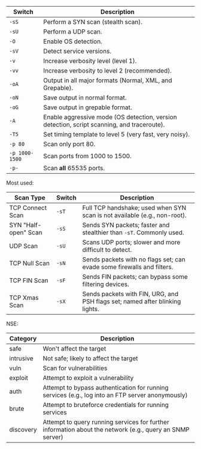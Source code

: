
| Switch         | Description                                                                                |
| -------------- | ------------------------------------------------------------------------------------------ |
| `-sS`          | Perform a SYN scan (stealth scan).                                                         |
| `-sU`          | Perform a UDP scan.                                                                        |
| `-O`           | Enable OS detection.                                                                       |
| `-sV`          | Detect service versions.                                                                   |
| `-v`           | Increase verbosity level (level 1).                                                        |
| `-vv`          | Increase verbosity to level 2 (recommended).                                               |
| `-oA`          | Output in all major formats (Normal, XML, and Grepable).                                   |
| `-oN`          | Save output in normal format.                                                              |
| `-oG`          | Save output in grepable format.                                                            |
| `-A`           | Enable aggressive mode (OS detection, version detection, script scanning, and traceroute). |
| `-T5`          | Set timing template to level 5 (very fast, very noisy).                                    |
| `-p 80`        | Scan only port 80.                                                                         |
| `-p 1000-1500` | Scan ports from 1000 to 1500.                                                              |
| `-p-`          | Scan **all** 65535 ports.                                                                  |
Most used:

| Scan Type             | Switch | Description                                                                 |
|------------------------|--------|-----------------------------------------------------------------------------|
| TCP Connect Scan       | `-sT`  | Full TCP handshake; used when SYN scan is not available (e.g., non-root).  |
| SYN "Half-open" Scan   | `-sS`  | Sends SYN packets; faster and stealthier than `-sT`. Commonly used.        |
| UDP Scan               | `-sU`  | Scans UDP ports; slower and more difficult to detect.                      |
| TCP Null Scan          | `-sN`  | Sends packets with no flags set; can evade some firewalls and filters.     |
| TCP FIN Scan           | `-sF`  | Sends FIN packets; can bypass some filtering devices.                      |
| TCP Xmas Scan          | `-sX`  | Sends packets with FIN, URG, and PSH flags set; named after blinking lights. |
NSE:

| Category   | Description                                                                                                  |
|------------|--------------------------------------------------------------------------------------------------------------|
| safe       | Won't affect the target                                                                                      |
| intrusive  | Not safe; likely to affect the target                                                                         |
| vuln       | Scan for vulnerabilities                                                                                      |
| exploit    | Attempt to exploit a vulnerability                                                                            |
| auth       | Attempt to bypass authentication for running services (e.g., log into an FTP server anonymously)             |
| brute      | Attempt to bruteforce credentials for running services                                                       |
| discovery  | Attempt to query running services for further information about the network (e.g., query an SNMP server)     |